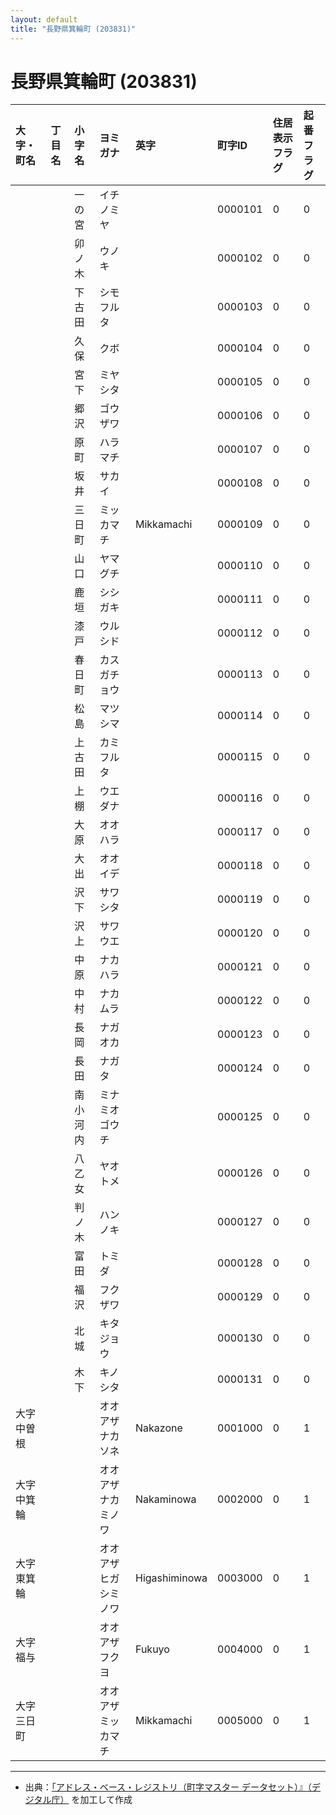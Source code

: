 ```yaml
---
layout: default
title: "長野県箕輪町 (203831)"
---
```


# 長野県箕輪町 (203831)

| 大字・町名 | 丁目名 | 小字名 | ヨミガナ | 英字 | 町字ID | 住居表示フラグ | 起番フラグ |
|:---|:---|:---|:---|:---|:---|:---|:---|
|  |  | 一の宮 | イチノミヤ |  | 0000101 | 0 | 0 |
|  |  | 卯ノ木 | ウノキ |  | 0000102 | 0 | 0 |
|  |  | 下古田 | シモフルタ |  | 0000103 | 0 | 0 |
|  |  | 久保 | クボ |  | 0000104 | 0 | 0 |
|  |  | 宮下 | ミヤシタ |  | 0000105 | 0 | 0 |
|  |  | 郷沢 | ゴウザワ |  | 0000106 | 0 | 0 |
|  |  | 原町 | ハラマチ |  | 0000107 | 0 | 0 |
|  |  | 坂井 | サカイ |  | 0000108 | 0 | 0 |
|  |  | 三日町 | ミッカマチ | Mikkamachi | 0000109 | 0 | 0 |
|  |  | 山口 | ヤマグチ |  | 0000110 | 0 | 0 |
|  |  | 鹿垣 | シシガキ |  | 0000111 | 0 | 0 |
|  |  | 漆戸 | ウルシド |  | 0000112 | 0 | 0 |
|  |  | 春日町 | カスガチョウ |  | 0000113 | 0 | 0 |
|  |  | 松島 | マツシマ |  | 0000114 | 0 | 0 |
|  |  | 上古田 | カミフルタ |  | 0000115 | 0 | 0 |
|  |  | 上棚 | ウエダナ |  | 0000116 | 0 | 0 |
|  |  | 大原 | オオハラ |  | 0000117 | 0 | 0 |
|  |  | 大出 | オオイデ |  | 0000118 | 0 | 0 |
|  |  | 沢下 | サワシタ |  | 0000119 | 0 | 0 |
|  |  | 沢上 | サワウエ |  | 0000120 | 0 | 0 |
|  |  | 中原 | ナカハラ |  | 0000121 | 0 | 0 |
|  |  | 中村 | ナカムラ |  | 0000122 | 0 | 0 |
|  |  | 長岡 | ナガオカ |  | 0000123 | 0 | 0 |
|  |  | 長田 | ナガタ |  | 0000124 | 0 | 0 |
|  |  | 南小河内 | ミナミオゴウチ |  | 0000125 | 0 | 0 |
|  |  | 八乙女 | ヤオトメ |  | 0000126 | 0 | 0 |
|  |  | 判ノ木 | ハンノキ |  | 0000127 | 0 | 0 |
|  |  | 富田 | トミダ |  | 0000128 | 0 | 0 |
|  |  | 福沢 | フクザワ |  | 0000129 | 0 | 0 |
|  |  | 北城 | キタジョウ |  | 0000130 | 0 | 0 |
|  |  | 木下 | キノシタ |  | 0000131 | 0 | 0 |
| 大字中曽根 |  |  | オオアザナカソネ | Nakazone | 0001000 | 0 | 1 |
| 大字中箕輪 |  |  | オオアザナカミノワ | Nakaminowa | 0002000 | 0 | 1 |
| 大字東箕輪 |  |  | オオアザヒガシミノワ | Higashiminowa | 0003000 | 0 | 1 |
| 大字福与 |  |  | オオアザフクヨ | Fukuyo | 0004000 | 0 | 1 |
| 大字三日町 |  |  | オオアザミッカマチ | Mikkamachi | 0005000 | 0 | 1 |

---

- 出典：[「アドレス・ベース・レジストリ（町字マスター データセット）』（デジタル庁）](https://www.digital.go.jp/policies/base_registry_address/) を加工して作成